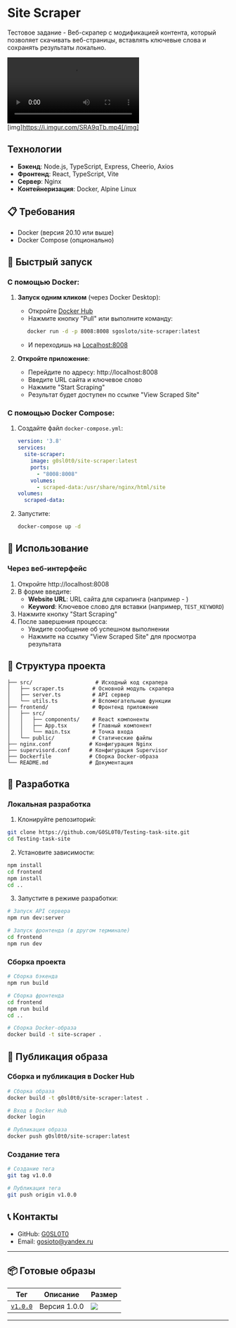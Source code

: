 

# Site Scraper

Тестовое задание - Веб-скрапер с модификацией контента, который позволяет скачивать веб-страницы, вставлять ключевые слова и сохранять результаты локально.

![Демонстрация](https://imgur.com/SRA9qTb.mp4)
[img]https://i.imgur.com/SRA9qTb.mp4[/img]

## Технологии

- **Бэкенд**: Node.js, TypeScript, Express, Cheerio, Axios
- **Фронтенд**: React, TypeScript, Vite
- **Сервер**: Nginx
- **Контейнеризация**: Docker, Alpine Linux

## 📋 Требования

- Docker (версия 20.10 или выше)
- Docker Compose (опционально)

## 🚀 Быстрый запуск

### С помощью Docker:

1. **Запуск одним кликом** (через Docker Desktop):
   - Откройте [Docker Hub](https://hub.docker.com)
   - Нажмите кнопку "Pull" или выполните команду:
   ```bash
      docker run -d -p 8008:8008 sgosloto/site-scraper:latest
   ```
   - И переходишь на [Localhost:8008](http://localhost:8008/)

2. **Откройте приложение**:
   - Перейдите по адресу: http://localhost:8008
   - Введите URL сайта и ключевое слово
   - Нажмите "Start Scraping"
   - Результат будет доступен по ссылке "View Scraped Site"

### С помощью Docker Compose:

1. Создайте файл `docker-compose.yml`:
   ```yaml
   version: '3.8'
   services:
     site-scraper:
       image: g0sl0t0/site-scraper:latest
       ports:
         - "8008:8008"
       volumes:
         - scraped-data:/usr/share/nginx/html/site
   volumes:
     scraped-data:
   ```

2. Запустите:
   ```bash
   docker-compose up -d
   ```

## 📖 Использование

### Через веб-интерфейс

1. Откройте http://localhost:8008
2. В форме введите:
   - **Website URL**: URL сайта для скрапинга (например - )
   - **Keyword**: Ключевое слово для вставки (например, `TEST_KEYWORD`)
3. Нажмите кнопку "Start Scraping"
4. После завершения процесса:
   - Увидите сообщение об успешном выполнении
   - Нажмите на ссылку "View Scraped Site" для просмотра результата

## 📁 Структура проекта

```
├── src/                    # Исходный код скрапера
│   ├── scraper.ts         # Основной модуль скрапера
│   ├── server.ts          # API сервер
│   └── utils.ts           # Вспомогательные функции
├── frontend/              # Фронтенд приложение
│   ├── src/
│   │   ├── components/    # React компоненты
│   │   ├── App.tsx        # Главный компонент
│   │   └── main.tsx       # Точка входа
│   └── public/            # Статические файлы
├── nginx.conf            # Конфигурация Nginx
├── supervisord.conf      # Конфигурация Supervisor
├── Dockerfile            # Сборка Docker-образа
└── README.md             # Документация
```

## 🔧 Разработка

### Локальная разработка

1. Клонируйте репозиторий:
```bash
git clone https://github.com/G0SL0T0/Testing-task-site.git
cd Testing-task-site
```

2. Установите зависимости:
```bash
npm install
cd frontend
npm install
cd ..
```

3. Запустите в режиме разработки:
```bash
# Запуск API сервера
npm run dev:server

# Запуск фронтенда (в другом терминале)
cd frontend
npm run dev
```

### Сборка проекта

```bash
# Сборка бэкенда
npm run build

# Сборка фронтенда
cd frontend
npm run build
cd ..

# Сборка Docker-образа
docker build -t site-scraper .
```

## 🐳 Публикация образа

### Сборка и публикация в Docker Hub

```bash
# Сборка образа
docker build -t g0sl0t0/site-scraper:latest .

# Вход в Docker Hub
docker login

# Публикация образа
docker push g0sl0t0/site-scraper:latest
```

### Создание тега

```bash
# Создание тега
git tag v1.0.0

# Публикация тега
git push origin v1.0.0
```

## 📞 Контакты

- GitHub: [G0SL0T0](https://github.com/G0SL0T0)
- Email: gosioto@yandex.ru

---

## 📦 Готовые образы

| Тег | Описание | Размер |
|-----|----------|-------|
| [`v1.0.0`](https://hub.docker.com/repository/docker/sgosloto/site-scraper) | Версия 1.0.0 | ![](https://img.shields.io/docker/image-size/g0sl0t0/site-scraper/v1.0.0) |

---
